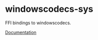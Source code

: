 # windowscodecs-sys #
FFI bindings to windowscodecs.

[Documentation](https://retep998.github.io/doc/windowscodecs-sys/)
